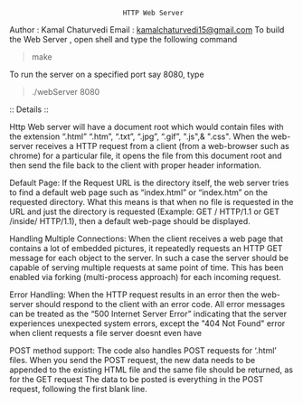 								HTTP Web Server

Author : Kamal Chaturvedi
Email  : kamalchaturvedi15@gmail.com
To build the Web Server , open shell and type the following command

> make

To run the server on a specified port say 8080, type

> ./webServer 8080

:: Details ::

Http Web server will have a document root which would contain files with the extension “.html” “.htm”, “.txt”, “.jpg”, “.gif”, ".js",&  ".css". When the web-server receives a HTTP request from a client (from a web-browser such as chrome) for a particular file, it opens the file from this document root and then send the file back to the client with proper header information.

Default Page:
If the Request URL is the directory itself, the web server tries to find a default web page such as “index.html” or “index.htm” on the requested directory. What this means is that when no file is requested in the URL and just the directory is requested (Example: GET / HTTP/1.1 or GET /inside/ HTTP/1.1), then a default web-page should be displayed. 

Handling Multiple Connections:
When the client receives a web page that contains a lot of embedded pictures, it repeatedly requests an
HTTP GET message for each object to the server. In such a case the server should be capable of serving
multiple requests at same point of time. This has been enabled via forking (multi-process approach) for each incoming request.

Error Handling:
When the HTTP request results in an error then the web-server should respond to the client with an error
code. All error messages can be treated as the “500 Internet Server Error” indicating that
the server experiences unexpected system errors, except the "404 Not Found" error when client requests a file server doesnt even have

POST method support:
The code also handles POST requests for ‘.html’ files. When you send the POST request,
the new data needs to be appended to the existing HTML file and the same file should be returned, as for the GET request
The data to be posted is everything in the POST request, following the first blank line.




